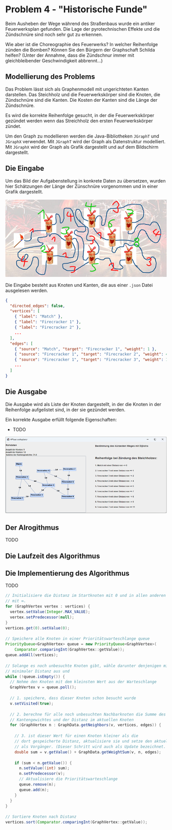# Problem 4 - "Historische Funde"

Beim Ausheben der Wege während des Straßenbaus wurde ein antiker Feuerwerksplan
gefunden. Die Lage der pyrotechnischen Effekte und die Zündschnüre sind noch sehr gut
zu erkennen.

Wie aber ist die Choreographie des Feuerwerks? In welcher Reihenfolge zünden die
Bomben? Können Sie den Bürgern der Graphschaft Schilda helfen? (Unter der Annahme,
dass die Zündschnur immer mit gleichbleibender Geschwindigkeit abbrennt...)

## Modellierung des Problems

Das Problem lässt sich als Graphenmodell mit ungerichteten Kanten darstellen. Das Steichholz und die Feuerwerkskörper sind die Knoten, die Zündschnüre sind die Kanten. Die Kosten der Kanten sind die Länge der Zündschnüre.

Es wird die korrekte Reihenfolge gesucht, in der die Feuerwerkskörper gezündet werden wenn das Streichholz den ersten Feuerwerkskörper zündet.

Um den Graph zu modellieren werden die Java-Bibliotheken `JGraphT` und `JGraphX` verwendet. Mit `JGraphT` wird der Graph als Datenstruktur modelliert. Mit `JGraphX` wird der Graph als Grafik dargestellt und auf dem Bildschirm dargestellt.

## Die Eingabe

Um das Bild der Aufgabenstellung in konkrete Daten zu übersetzen, wurden hier Schätzungen der Länge der Zünschnüre vorgenommen und in einer Grafik dargestellt.

![Problem4](images/problem4_input.png)

Die Eingabe besteht aus Knoten und Kanten, die aus einer `.json` Datei ausgelesen werden. 

``` json
{
  "directed_edges": false,
  "vertices": [
    { "label": "Match" },
    { "label": "Firecracker 1" },
    { "label": "Firecracker 2" },
    ...
  ],
  "edges": [
    { "source": "Match", "target": "Firecracker 1", "weight": 1 },
    { "source": "Firecracker 1", "target": "Firecracker 2", "weight": 4 },
    { "source": "Firecracker 1", "target": "Firecracker 3", "weight": 1 },
    ...
  ]
}
```

## Die Ausgabe

Die Ausgabe wird als Liste der Knoten dargestellt, in der die Knoten in der Reihenfolge aufgelistet sind, in der sie gezündet werden.

Ein korrekte Ausgabe erfüllt folgende Eigenschaften:

- TODO


![Problem4](images/problem4.png)

## Der Alrogithmus

TODO



## Die Laufzeit des Algorithmus



## Die Implementierung des Algorithmus

TODO


``` java
// Initialisiere die Distanz im Startknoten mit 0 und in allen anderen Knoten
// mit ∞.
for (GraphVertex vertex : vertices) {
  vertex.setValue(Integer.MAX_VALUE);
  vertex.setPredecessor(null);
}
vertices.get(0).setValue(0);

// Speichere alle Knoten in einer Prioritätswarteschlange queue
PriorityQueue<GraphVertex> queue = new PriorityQueue<GraphVertex>(
    Comparator.comparingInt(GraphVertex::getValue));
queue.addAll(vertices);

// Solange es noch unbesuchte Knoten gibt, wähle darunter denjenigen mit
// minimaler Distanz aus und
while (!queue.isEmpty()) {
  // Nehme den Knoten mit dem kleinsten Wert aus der Warteschlange
  GraphVertex v = queue.poll();

  // 1. speichere, dass dieser Knoten schon besucht wurde
  v.setVisited(true);

  // 2. berechne für alle noch unbesuchten Nachbarknoten die Summe des jeweiligen
  // Kantengewichtes und der Distanz im aktuellen Knoten
  for (GraphVertex n : GraphData.getNeighbors(v, vertices, edges)) {
    
    // 3. ist dieser Wert für einen Knoten kleiner als die
    // dort gespeicherte Distanz, aktualisiere sie und setze den aktuellen Knoten
    // als Vorgänger. (Dieser Schritt wird auch als Update bezeichnet. )
    double sum = v.getValue() + GraphData.getWeightSum(v, n, edges);

    if (sum < n.getValue()) {
      n.setValue((int) sum);
      n.setPredecessor(v);
      // Aktualisiere die Prioritätswarteschlange
      queue.remove(n);
      queue.add(n);
    }
  }
}

// Sortiere Knoten nach Distanz
vertices.sort(Comparator.comparingInt(GraphVertex::getValue));
```